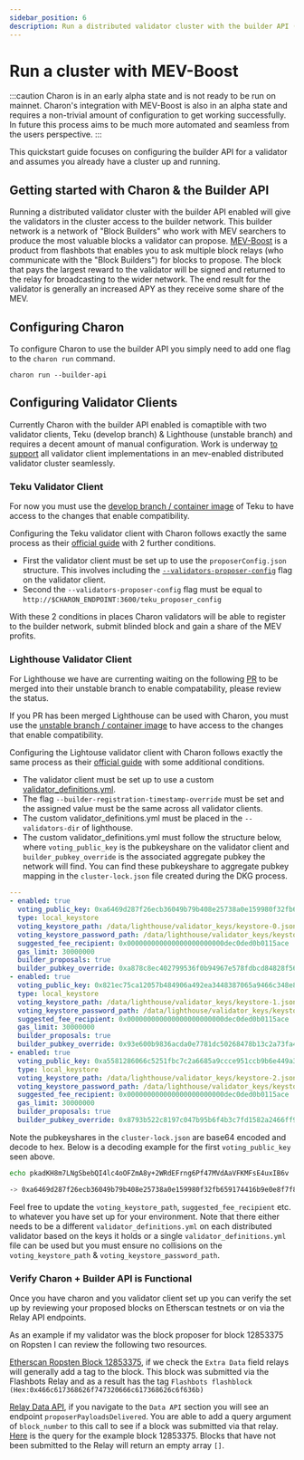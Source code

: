 ```yaml
---
sidebar_position: 6
description: Run a distributed validator cluster with the builder API (MEV-Boost)
---
```


# Run a cluster with MEV-Boost

:::caution
Charon is in an early alpha state and is not ready to be run on mainnet. Charon's integration with MEV-Boost is also in an alpha state and requires a non-trivial amount of configuration to get working successfully. In future this process aims to be much more automated and seamless from the users perspective.
:::

This quickstart guide focuses on configuring the builder API for a validator and assumes you already have a cluster up and running.

## Getting started with Charon & the Builder API

Running a distributed validator cluster with the builder API enabled will give the validators in the cluster access to the builder network. This builder network is a network of "Block Builders" who work with MEV searchers to produce the most valuable blocks a validator can propose. [MEV-Boost](https://boost.flashbots.net/) is a product from flashbots that enables you to ask multiple block relays (who communicate with the "Block Builders") for blocks to propose. The block that pays the largest reward to the validator will be signed and returned to the relay for broadcasting to the wider network. The end result for the validator is generally an increased APY as they receive some share of the MEV.

## Configuring Charon

To configure Charon to use the builder API you simply need to add one flag to the `charon run` command.

```
charon run --builder-api
```

## Configuring Validator Clients

Currently Charon with the builder API enabled is comaptible with two validator clients, Teku (develop branch) & Lighthouse (unstable branch) and requires a decent amount of manual configuration. Work is underway [to support](https://github.com/ObolNetwork/charon#project-status) all validator client implementations in an mev-enabled distributed validator cluster seamlessly.

### Teku Validator Client

For now you must use the [develop branch / container image](https://hub.docker.com/r/consensys/teku/tags) of Teku to have access to the changes that enable compatibility.

Configuring the Teku validator client with Charon follows exactly the same process as their [official guide](https://hackmd.io/@StefanBratanov/BkMlo1RO9) with 2 further conditions.

- First the validator client must be set up to use the `proposerConfig.json` structure. This involves including the [`--validators-proposer-config`](https://docs.teku.consensys.net/en/latest/Reference/CLI/CLI-Syntax/#validators-proposer-config) flag on the validator client.
- Second the `--validators-proposer-config` flag must be equal to `http://$CHARON_ENDPOINT:3600/teku_proposer_config`

With these 2 conditions in places Charon validators will be able to register to the builder network, submit blinded block and gain a share of the MEV profits.

### Lighthouse Validator Client

For Lighthouse we have are currenting waiting on the following [PR](https://github.com/sigp/lighthouse/pull/3445) to be merged into their unstable branch to enable compatability, please review the status. 

If you PR has been merged Lighthouse can be used with Charon, you must use the [unstable branch / container image](https://hub.docker.com/r/sigp/lighthouse/tags) to have access to the changes that enable compatibility.
 

Configuring the Lightouse validator client with Charon follows exactly the same process as their [official guide](https://lighthouse-book.sigmaprime.io/builders.html) with some additional conditions.

- The validator client must be set up to use a custom [validator_definitions.yml](https://lighthouse-book.sigmaprime.io/validator-management.html).
- The flag `--builder-registration-timestamp-override` must be set and the assigned value must be the same across all validator clients.
- The custom validator_definitions.yml must be placed in the `--validators-dir` of lighthouse.
- The custom validator_definitions.yml must follow the structure below, where `voting_public_key` is the pubkeyshare on the validator client and `builder_pubkey_override` is the associated aggregate pubkey the network will find. You can find these pubkeyshare to aggregate pubkey mapping in the `cluster-lock.json` file created during the DKG process.

```yaml
---
- enabled: true
  voting_public_key: 0xa6469d287f26ecb36049b79b408e25738a0e159980f32fb659174416b9e0e8f7f8ecc55d01a54528c16c138bb1201eaf
  type: local_keystore
  voting_keystore_path: /data/lighthouse/validator_keys/keystore-0.json
  voting_keystore_password_path: /data/lighthouse/validator_keys/keystore-0.txt
  suggested_fee_recipient: 0x000000000000000000000000dec0ded0b0115ace
  gas_limit: 30000000
  builder_proposals: true
  builder_pubkey_override: 0xa878c8ec402799536f0b94967e578fdbcd84828f564d604f0db491979438357b797491399be1f22de8a44673f14c087e
- enabled: true
  voting_public_key: 0x821ec75ca12057b484906a492ea3448387065a9466c348e81e72f23139e7abdf2f38854cc9dea8d51ca615cbe15f9d2c
  type: local_keystore
  voting_keystore_path: /data/lighthouse/validator_keys/keystore-1.json
  voting_keystore_password_path: /data/lighthouse/validator_keys/keystore-1.txt
  suggested_fee_recipient: 0x000000000000000000000000dec0ded0b0115ace
  gas_limit: 30000000
  builder_proposals: true
  builder_pubkey_override: 0x93e600b9836acda0e7781dc50268478b13c2a73fa470728b8e7fd06f31d62ddbdf831cbf5b7a828276a2218f2016a2fa
- enabled: true
  voting_public_key: 0xa5581286066c5251fbc7c2a6685a9ccce951ccb9b6e449a3f90c33c971dac9b297f9a7a3f9394c8a43822ff0f2cfded1
  type: local_keystore
  voting_keystore_path: /data/lighthouse/validator_keys/keystore-2.json
  voting_keystore_password_path: /data/lighthouse/validator_keys/keystore-2.txt
  suggested_fee_recipient: 0x000000000000000000000000dec0ded0b0115ace
  gas_limit: 30000000
  builder_proposals: true
  builder_pubkey_override: 0x8793b522c8197c047b95b6f4b3c7fd1582a2466ff96eb274ee51fc699c99cbdfeb41cf576bbbbdecf2454527083edf34
```

Note the pubkeyshares in the `cluster-lock.json` are base64 encoded and decode to hex. Below is a decoding example for the first `voting_public_key` seen above.

```sh
echo pkadKH8m7LNgSbebQI4lc4oOFZmA8y+2WRdEFrng6Pf47MVdAaVFKMFsE4uxIB6v | base64 -d | hexdump -v -e '/1 "%02x" ' | (echo -n 0x && cat)

-> 0xa6469d287f26ecb36049b79b408e25738a0e159980f32fb659174416b9e0e8f7f8ecc55d01a54528c16c138bb1201eaf
```

Feel free to update the `voting_keystore_path`, `suggested_fee_recipient` etc. to whatever you have set up for your environment. Note that there either needs to be a different `validator_definitions.yml` on each distributed validator based on the keys it holds or a single `validator_definitions.yml` file can be used but you must ensure no collisions on the `voting_keystore_path` & `voting_keystore_password_path`.

### Verify Charon + Builder API is Functional

Once you have charon and you validator client set up you can verify the set up by reviewing your proposed blocks on Etherscan testnets or on via the Relay API endpoints.

As an example if my validator was the block proposer for block 12853375 on Ropsten I can review the following two resources.


[Etherscan Ropsten Block 12853375](https://ropsten.etherscan.io/block/12853375), if we check the `Extra Data` field relays will generally add a tag to the block. This block was submitted via the Flashbots Relay and as a result has the tag `Flashbots flashblock (Hex:0x466c617368626f747320666c617368626c6f636b)`

[Relay Data API](https://flashbots.notion.site/Relay-API-Spec-5fb0819366954962bc02e81cb33840f5), if you navigate to the `Data API` section you will see an endpoint `proposerPayloadsDelivered`. You are able to add a query argument of `block_number` to this call to see if a block was submitted via that relay. [Here](https://builder-relay-ropsten.flashbots.net/relay/v1/data/bidtraces/proposer_payload_delivered?block_number=12853375) is the query for the example block 12853375. Blocks that have not been submitted to the Relay will return an empty array `[]`.
